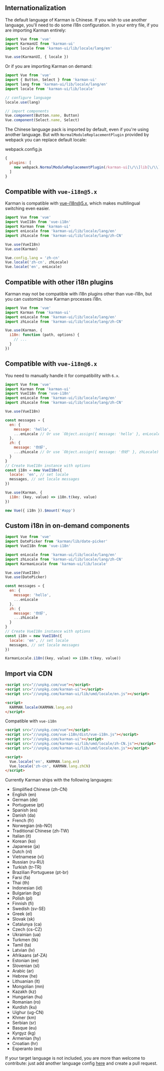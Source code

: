 ## Internationalization

The default language of Karman is Chinese. If you wish to use another language, you'll need to do some i18n configuration. In your entry file, if you are importing Karman entirely:

```javascript
import Vue from 'vue'
import KarmanUI from 'karman-ui'
import locale from 'karman-ui/lib/locale/lang/en'

Vue.use(KarmanUI, { locale })
```

Or if you are importing Karman on demand:

```javascript
import Vue from 'vue'
import { Button, Select } from 'karman-ui'
import lang from 'karman-ui/lib/locale/lang/en'
import locale from 'karman-ui/lib/locale'

// configure language
locale.use(lang)

// import components
Vue.component(Button.name, Button)
Vue.component(Select.name, Select)
```

The Chinese language pack is imported by default, even if you're using another language. But with `NormalModuleReplacementPlugin` provided by webpack you can replace default locale:

webpack.config.js
```javascript
{
  plugins: [
    new webpack.NormalModuleReplacementPlugin(/karman-ui[\/\\]lib[\/\\]locale[\/\\]lang[\/\\]zh-CN/, 'karman-ui/lib/locale/lang/en')
  ]
}
```

## Compatible with `vue-i18n@5.x`

Karman is compatible with [vue-i18n@5.x](https://github.com/kazupon/vue-i18n), which makes multilingual switching even easier.

```javascript
import Vue from 'vue'
import VueI18n from 'vue-i18n'
import Karman from 'karman-ui'
import enLocale from 'karman-ui/lib/locale/lang/en'
import zhLocale from 'karman-ui/lib/locale/lang/zh-CN'

Vue.use(VueI18n)
Vue.use(Karman)

Vue.config.lang = 'zh-cn'
Vue.locale('zh-cn', zhLocale)
Vue.locale('en', enLocale)
```

## Compatible with other i18n plugins
Karman may not be compatible with i18n plugins other than vue-i18n, but you can customize how Karman processes i18n.

```javascript
import Vue from 'vue'
import Karman from 'karman-ui'
import enLocale from 'karman-ui/lib/locale/lang/en'
import zhLocale from 'karman-ui/lib/locale/lang/zh-CN'

Vue.use(Karman, {
  i18n: function (path, options) {
    // ...
  }
})
```

## Compatible with `vue-i18n@6.x`

You need to manually handle it for compatibility with `6.x`.

```javascript
import Vue from 'vue'
import Karman from 'karman-ui'
import VueI18n from 'vue-i18n'
import enLocale from 'karman-ui/lib/locale/lang/en'
import zhLocale from 'karman-ui/lib/locale/lang/zh-CN'

Vue.use(VueI18n)

const messages = {
  en: {
    message: 'hello',
    ...enLocale // Or use `Object.assign({ message: 'hello' }, enLocale)`
  },
  zh: {
    message: '你好',
    ...zhLocale // Or use `Object.assign({ message: '你好' }, zhLocale)`
  }
}
// Create VueI18n instance with options
const i18n = new VueI18n({
  locale: 'en', // set locale
  messages, // set locale messages
})

Vue.use(Karman, {
  i18n: (key, value) => i18n.t(key, value)
})

new Vue({ i18n }).$mount('#app')
```

## Custom i18n in on-demand components

```js
import Vue from 'vue'
import DatePicker from 'karman/lib/date-picker'
import VueI18n from 'vue-i18n'

import enLocale from 'karman-ui/lib/locale/lang/en'
import zhLocale from 'karman-ui/lib/locale/lang/zh-CN'
import KarmanLocale from 'karman-ui/lib/locale'

Vue.use(VueI18n)
Vue.use(DatePicker)

const messages = {
  en: {
    message: 'hello',
    ...enLocale
  },
  zh: {
    message: '你好',
    ...zhLocale
  }
}
// Create VueI18n instance with options
const i18n = new VueI18n({
  locale: 'en', // set locale
  messages, // set locale messages
})

KarmanLocale.i18n((key, value) => i18n.t(key, value))
```

## Import via CDN

```html
<script src="//unpkg.com/vue"></script>
<script src="//unpkg.com/karman-ui"></script>
<script src="//unpkg.com/karman-ui/lib/umd/locale/en.js"></script>

<script>
  KARMAN.locale(KARMAN.lang.en)
</script>
```

Compatible with `vue-i18n`

```html
<script src="//unpkg.com/vue"></script>
<script src="//unpkg.com/vue-i18n/dist/vue-i18n.js"></script>
<script src="//unpkg.com/karman-ui"></script>
<script src="//unpkg.com/karman-ui/lib/umd/locale/zh-CN.js"></script>
<script src="//unpkg.com/karman-ui/lib/umd/locale/en.js"></script>

<script>
  Vue.locale('en', KARMAN.lang.en)
  Vue.locale('zh-cn', KARMAN.lang.zhCN)
</script>
```

Currently Karman ships with the following languages:
<ul class="language-list">
  <li>Simplified Chinese (zh-CN)</li>
  <li>English (en)</li>
  <li>German (de)</li>
  <li>Portuguese (pt)</li>
  <li>Spanish (es)</li>
  <li>Danish (da)</li>
  <li>French (fr)</li>
  <li>Norwegian (nb-NO)</li>
  <li>Traditional Chinese (zh-TW)</li>
  <li>Italian (it)</li>
  <li>Korean (ko)</li>
  <li>Japanese (ja)</li>
  <li>Dutch (nl)</li>
  <li>Vietnamese (vi)</li>
  <li>Russian (ru-RU)</li>
  <li>Turkish (tr-TR)</li>
  <li>Brazilian Portuguese (pt-br)</li>
  <li>Farsi (fa)</li>
  <li>Thai (th)</li>
  <li>Indonesian (id)</li>
  <li>Bulgarian (bg)</li>
  <li>Polish (pl)</li>
  <li>Finnish (fi)</li>
  <li>Swedish (sv-SE)</li>
  <li>Greek (el)</li>
  <li>Slovak (sk)</li>
  <li>Catalunya (ca)</li>
  <li>Czech (cs-CZ)</li>
  <li>Ukrainian (ua)</li>
  <li>Turkmen (tk)</li>
  <li>Tamil (ta)</li>
  <li>Latvian (lv)</li>
  <li>Afrikaans (af-ZA)</li>
  <li>Estonian (ee)</li>
  <li>Slovenian (sl)</li>
  <li>Arabic (ar)</li>
  <li>Hebrew (he)</li>
  <li>Lithuanian (lt)</li>
  <li>Mongolian (mn)</li>
  <li>Kazakh (kz)</li>
  <li>Hungarian (hu)</li>
  <li>Romanian (ro)</li>
  <li>Kurdish (ku)</li>
  <li>Uighur (ug-CN)</li>
  <li>Khmer (km)</li>
  <li>Serbian (sr)</li>
  <li>Basque (eu)</li>
  <li>Kyrgyz (kg)</li>
  <li>Armenian (hy)</li>
  <li>Croatian (hr)</li>
  <li>Esperanto (eo)</li>
</ul>

If your target language is not included, you are more than welcome to contribute: just add another language config [here](https://github.com/spaceHuntsman/karman/tree/dev/src/locale/lang) and create a pull request.

